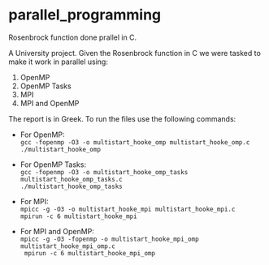 # parallel_programming
Rosenbrock function done prallel in C.

A University project. Given the Rosenbrock function in C we were tasked to make it work in parallel using:
1. OpenMP
2. OpenMP Tasks
3. MPI
4. MPI and OpenMP

The report is in Greek. To run the files use the following commands:

- For OpenMP:  
  `gcc -fopenmp -O3 -o multistart_hooke_omp multistart_hooke_omp.c`  
  `./multistart_hooke_omp`

- For OpenMP Tasks:  
  `gcc -fopenmp -O3 -o multistart_hooke_omp_tasks multistart_hooke_omp_tasks.c`  
	`./multistart_hooke_omp_tasks`

- For MPI:  
  `mpicc -g -O3 -o multistart_hooke_mpi multistart_hooke_mpi.c`  
	`mpirun -c 6 multistart_hooke_mpi`
  
- For MPI and OpenMP:  
  `mpicc -g -O3 -fopenmp -o multistart_hooke_mpi_omp multistart_hooke_mpi_omp.c`  
	` mpirun -c 6 multistart_hooke_mpi_omp`
